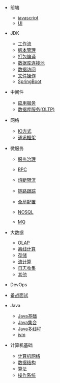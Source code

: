 * 前端
  * [javascript](./docs/web/javascript.md)	
  * [UI](./docs/web/UI.md)

* JDK
  * [工作流](./docs/jdk/workflow.md)
  * [版本管理](./docs/jdk/version.md)
  * [打包编译](./docs/jdk/package.md)
  * [数据库连接池](./docs/jdk/connectpool.md)
  * [数据访问](./docs/jdk/dao.md)
  * [文件操作](./docs/jdk/file.md)
  * [SpringBoot](./docs/jdk/springboot.md)

* 中间件
  * [应用服务](./docs/middleaware/webserver.md)
  * [数据库服务(OLTP)](./docs/middleaware/database.md)

* 网络
  * [IO方式](./docs/network/io.md)
  * [通讯框架](./docs/network/framework.md)

* 微服务
  * [服务治理](./docs/microservice/discover.md)
		
  * [RPC](./docs/microservice/rpc.md)
  * [熔断限流](./docs/microservice/fuse.md)
  * [链路跟踪](./docs/microservice/trace.md)
  * [全局配置](./docs/microservice/config.md)
  * [NOSQL](./docs/microservice/nosql.md)
  * [MQ](./docs/microservice/mq.md)

* 大数据
  * [OLAP](./docs/bigdata/olap.md)
  * [离线计算](./docs/bigdata/offline.md)
  * [存储](./docs/bigdata/storage.md)
  * [流计算](./docs/bigdata/stream.md)
  * [日志收集](./docs/bigdata/log.md)
  * [其他](./docs/bigdata/other.md)
* DevOps
* [备战面试](./docs/a-1备战面试.md)
  
* Java

  * [Java基础](./docs/b-1面试题总结-Java基础.md)
  * [Java集合](./docs/b-2Java集合.md)
  * [Java多线程](./docs/b-3Java多线程.md)
  * [jvm](./docs/b-4jvm.md)

* 计算机基础

  * [计算机网络](./docs/c-1计算机网络.md)
  * [数据结构](./docs/c-2数据结构.md)
  * [算法](./docs/c-3算法.md)
  * [操作系统](./docs/c-4操作系统.md)

  

